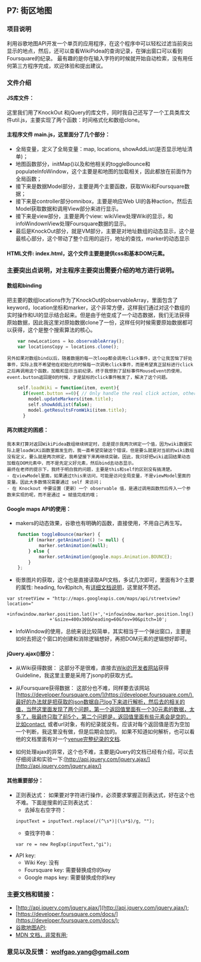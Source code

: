## P7: 街区地图
### 项目说明
利用谷歌地图API开发一个单页的应用程序，在这个程序中可以轻松过滤当前突出显示的地点，然后，还可以查看WikiPidea的查询记录，在弹出窗口可以看到Foursquare的纪录。
最有趣的是你在输入字符的时候就开始自动检索，没有用任何第三方程序完成，欢迎体验和提出建议。

### 文件介绍
#### JS库文件：
这里我们用了KnockOut 和jQuery的库文件，同时我自己还写了一个工具类库文件util.js，主要实现了两个函数：时间格式化和数组clone。
#### 主程序文件 main.js，这里面分了几个部分：
- 全局变量，定义了全局变量：map, locations, showAddList(是否显示地址清单)；
- 地图函数部分，initMap()以及和他相关的toggleBounce和populateInfoWindow，这个主要是和地图的加载相关，因此都放在前面作为全局函数；
- 接下来是数据Model部分，主要是两个主要函数，获取Wiki和Foursquare数据；
- 接下来是controller部分omnibox，主要是响应Web UI的各种action，然后去Model获取数据和调用View部分来进行显示。
- 接下来是view部分，主要是两个view: wikiView处理Wiki的显示，和infoWindownView处理Foursquare数据的显示。
- 最后是KnockOut部分，就是VM部分，主要是对地址数组的动态显示，这个是最核心部分，这个带动了整个应用的运行，地址的查找，marker的动态显示

#### HTML文件: index.html，这个文件主要是提供css和基本DOM元素。

### 主要突出点说明，对主程序主要突出需要介绍的地方进行说明。
#### 数组和binding
把主要的数组locations作为了KnockOut的observableArray，里面包含了keyword，location坐标和marker，这个非常方便，这样我们通过对这个数组的实时操作和UI的显示结合起来。但是由于他变成了一个动态数据，我们无法获得原始数据，因此我这里对原始数据clone了一份，这样任何时候需要原始数据都可以获得，这个是整个搜索算法的核心。

``` js
    var newLocations = ko.observableArray();
    var locationsCopy = locations.clone();
```

    另外如果对数组bind以后，随着数据的每一次loop都会调用click事件，这个让我苦恼了好处事件，实际上我不希望他在初始化的时候每一次调用click事件，而是希望真正鼠标进行click之后再调用这个函数，加载和显示当前纪录。终于我想到了鼠标事件MouseEvent的使用，event.button返回是0的时候，才是鼠标的click事件触发了，解决了这个问题。

``` js
    self.loadWiki = function(item, event){
      if(event.button ==0){ // Only handle the real click action, otherwise it will handle data with the loop.
        model.updateMarkers(item.title);
        self.showAddList(false);
        model.getResultsFromWiki(item.title);
      }
```
#### 两次绑定的困惑：
    我本来打算对返回WikiPidea数组继续绑定时，总是提示我两次绑定一个值，因为wiki数据实际上是loadWiKi函数里面发生的，我一直希望突破这个错误，但是要么就是对当前的wiki数组没有定义，要么就是两次绑定，我希望接下来再继续突破。因此，我只好把wiki返回结果动态加载在DOM元素中，而不是先定义好元素，然后bind去动态显示。
    最终在老师的提示下，我终于明白我的问题，主要是this和self的区别没有搞清楚。
    - 在viewModel里面，如果通过this来访问，可能是访问全局变量，不是viewModel里面的变量。因此大多数情况需要通过 self 来访问；
    - 在 Knockout 中要设置（更新）一个 observable 值，是通过调用函数然后传入一个参数来实现的呢，而不是通过 = 赋值完成的哦；

#### Google maps API的使用：
- makers的动态效果，谷歌也有明确的函数，直接使用，不用自己再生写。
``` js
    function toggleBounce(marker) {  
        if (marker.getAnimation() != null) {
            marker.setAnimation(null);
        } else {
            marker.setAnimation(google.maps.Animation.BOUNCE);
        }
    };
```
- 街景图片的获取，这个也是直接读取API文档，多试几次即可，里面有3个主要的属性: heading, fov和pitch, 有[详细文档说明](https://developers.google.com/maps/documentation/streetview/)，这里就不赘述。
```
var streetView = "http://maps.googleapis.com/maps/api/streetview?location="
                +infowindow.marker.position.lat()+','+infowindow.marker.position.lng()
                +'&size=400x300&heading=60&fov=90&pitch=10';
```
- InfoWindow的使用，总统来说比较简单，其实相当于一个弹出窗口，主要是如何去把这个窗口的创建和消除逻辑想好，再把DOM元素的逻辑想好即可。

#### jQuery.ajax()部分：
- 从Wiki获得数据： 
    这部分不是很难，直接去[Wiki的开发者网站](https://www.mediawiki.org/wiki/API:Main_page)获得Guideline，我这里主要是采用了jsonp的获取方式。

- 从Foursquare获得数据：
    这部分也不难，同样要去该网站[https://developer.foursquare.com/](https://developer.foursquare.com/),最好的办法就是把获取的json数据自己log下来进行解析，然后去的相关的值，当然这里面发现了两个问题，第一个返回值里面有一个30元素的数据，太多了，我最终只取了前5个，第二个问题是，返回值里面有些元素会是空的，比如contact, 或者url对象，有的纪录就没有。应该对每个返回值是否为空加一个判断，我这里没有做，但是后期会加的。
    如果不知道如何解析，也可以看他的文档里面有对一个[venue完整纪录的文档](https://developer.foursquare.com/docs/responses/venue).
    
- 如何处理ajax的异常，这个也不难，主要是jQuery的文档已经有介绍，可以去仔细阅读和实验一下:[http://api.jquery.com/jquery.ajax/](http://api.jquery.com/jquery.ajax/)

#### 其他重要部分：
- 正则表达式：
    如果要对字符进行操作，必须要求掌握正则表达式，好在这个也不难。下面是搜索的正则表达式：
    - 去掉左右空字符：
    ```
    inputText = inputText.replace(/(^\s*)|(\s*$)/g, "");
    ```
    - 查找字符串：
    ```
    var re = new RegExp(inputText,"gi");
    ```
- API key:
    - Wiki Key: 没有
    - Foursquare key: 需要替换成你的key
    - Google maps key: 需要替换成你的key


### 主要文档和链接：
- [http://api.jquery.com/jquery.ajax/](http://api.jquery.com/jquery.ajax/);
- [https://developer.foursquare.com/docs/](https://developer.foursquare.com/docs/);
- [谷歌地图API](https://developers.google.com/maps/documentation/javascript/reference);
- [MDN 文档，非常有用](https://developer.mozilla.org/en-US/docs/Tools);

### 意见以及反馈： wolfgao.yang@gmail.com

